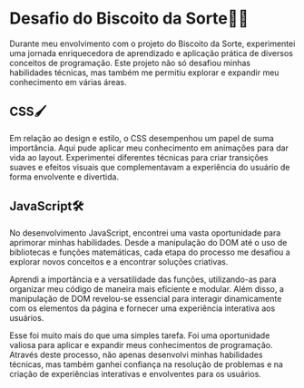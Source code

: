 # Desafio do Biscoito da Sorte🍪🍀
 

Durante meu envolvimento com o projeto do Biscoito da Sorte, experimentei uma jornada enriquecedora de aprendizado e aplicação prática de diversos conceitos de programação. Este projeto não só desafiou minhas habilidades técnicas, mas também me permitiu explorar e expandir meu conhecimento em várias áreas.
<br>

## CSS🖌
Em relação ao design e estilo, o CSS desempenhou um papel de suma importância. Aqui pude aplicar meu conhecimento em animações para dar vida ao layout. Experimentei diferentes técnicas para criar transições suaves e efeitos visuais que complementavam a experiência do usuário de forma envolvente e divertida.
<br>

## JavaScript🛠
No desenvolvimento JavaScript, encontrei uma vasta oportunidade para aprimorar minhas habilidades. Desde a manipulação do DOM até o uso de bibliotecas e funções matemáticas, cada etapa do processo me desafiou a explorar novos conceitos e a encontrar soluções criativas.

Aprendi a importância e a versatilidade das funções, utilizando-as para organizar meu código de maneira mais eficiente e modular. Além disso, a manipulação de DOM revelou-se essencial para interagir dinamicamente com os elementos da página e fornecer uma experiência interativa aos usuários.

Esse foi muito mais do que uma simples tarefa. Foi uma oportunidade valiosa para aplicar e expandir meus conhecimentos de programação. Através deste processo, não apenas desenvolvi minhas habilidades técnicas, mas também ganhei confiança na resolução de problemas e na criação de experiências interativas e envolventes para os usuários.
